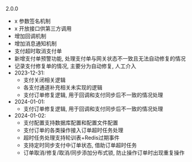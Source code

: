 2.0.0
- x 参数签名机制
- x 开放接口供第三方调用
- 增加回调机制
- 增加消息通知机制
- 支付超时取消支付单
- 新增支付单预警功能, 处理支付单与网关状态不一致且无法自动修复的情况
- 记录支付修复单的情况, 主要分为自动修复, 人工介入
- 2023-12-31:
  - 支付关闭相关逻辑
  - 各支付通道补充相关未实现的逻辑
  - 支付订单修复逻辑, 用于回调和支付同步后不一致的情况处理
- 2024-01-01:
  - 支付订单修复逻辑, 用于回调和支付同步后不一致的情况处理
- 2024-01-02:
  - 支付配置支持数据库配置和配置文件配置
  - 支付订单的各类操作接入订单超时任务处理
  - 超时任务处理支持轮训表+Redis过期事件
  - 支持定时同步支付中订单状态, 借助订单超时任务
  - 订单取消/修复/取消/同步添加分布式锁, 防止操作订单时出现重复操作

